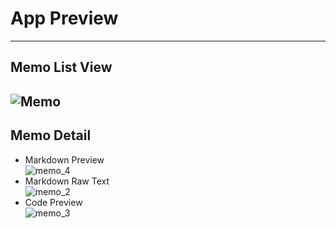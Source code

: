 # App Preview  
---  
## Memo List View  
![Memo](https://github.com/user-attachments/assets/7b299748-a413-40d9-8a1c-4fd835fc48c2)  
---  

## Memo Detail  
- Markdown Preview  
![memo_4](https://github.com/user-attachments/assets/9cc83511-1c13-4398-88b9-2d7934ba6bb9)  
- Markdown Raw Text  
![memo_2](https://github.com/user-attachments/assets/11597310-b509-4108-b360-6704530f23cb)  
- Code Preview  
![memo_3](https://github.com/user-attachments/assets/edb10887-4677-4536-856e-2e2f7473684a)  
